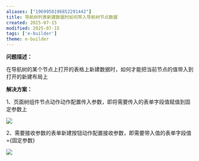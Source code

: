 ```yaml
---
aliases: ["1969950196852291442"]
title: 导航树列表新建数据时如何带入导航树节点数据
created: 2025-07-15
modified: 2025-07-15
tags: ['e-builder']
theme: e-builder
---
```


**问题描述：**

在导航树的某个节点上打开的表格上新建数据时，如何才能把当前节点的值带入到打开的新建布局上

**解决方案：**

1、页面树组件节点动作动作配置传入参数，即将需要传入的表单字段值赋值到固定参数上

![](4eace65a7b5717407909d3dd83e96846.jpg)

2、需要接收参数的表单新建按钮动作配置接收参数，即需要带入值的表单字段值={固定参数}

![](ec2c88df326ebc1e61426c1c51c1f75a.jpg)